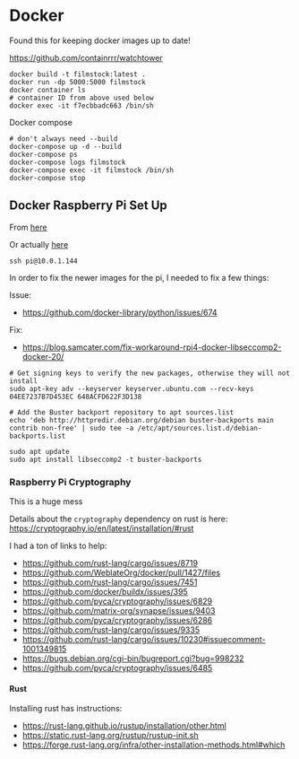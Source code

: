 # Docker

Found this for keeping docker images up to date!

https://github.com/containrrr/watchtower

```
docker build -t filmstock:latest .
docker run -dp 5000:5000 filmstock
docker container ls
# container ID from above used below
docker exec -it f7ecbbadc663 /bin/sh
```

Docker compose

```
# don't always need --build
docker-compose up -d --build
docker-compose ps
docker-compose logs filmstock
docker-compose exec -it filmstock /bin/sh
docker-compose stop
```

## Docker Raspberry Pi Set Up

From [here](https://dev.to/elalemanyo/how-to-install-docker-and-docker-compose-on-raspberry-pi-1mo)

Or actually [here](https://pumpingco.de/blog/setup-your-raspberry-pi-for-docker-and-docker-compose/)

```
ssh pi@10.0.1.144
```

In order to fix the newer images for the pi, I needed to fix a few things:

Issue:

* https://github.com/docker-library/python/issues/674

Fix:

* https://blog.samcater.com/fix-workaround-rpi4-docker-libseccomp2-docker-20/

```
# Get signing keys to verify the new packages, otherwise they will not install
sudo apt-key adv --keyserver keyserver.ubuntu.com --recv-keys 04EE7237B7D453EC 648ACFD622F3D138

# Add the Buster backport repository to apt sources.list
echo 'deb http://httpredir.debian.org/debian buster-backports main contrib non-free' | sudo tee -a /etc/apt/sources.list.d/debian-backports.list

sudo apt update
sudo apt install libseccomp2 -t buster-backports
```

### Raspberry Pi Cryptography

This is a huge mess

Details about the `cryptography` dependency on rust is here: https://cryptography.io/en/latest/installation/#rust

I had a ton of links to help:

* https://github.com/rust-lang/cargo/issues/8719
* https://github.com/WeblateOrg/docker/pull/1427/files
* https://github.com/rust-lang/cargo/issues/7451
* https://github.com/docker/buildx/issues/395
* https://github.com/pyca/cryptography/issues/6829
* https://github.com/matrix-org/synapse/issues/9403
* https://github.com/pyca/cryptography/issues/6286
* https://github.com/rust-lang/cargo/issues/9335
* https://github.com/rust-lang/cargo/issues/10230#issuecomment-1001349815
* https://bugs.debian.org/cgi-bin/bugreport.cgi?bug=998232
* https://github.com/pyca/cryptography/issues/6485

#### Rust

Installing rust has instructions:

* https://rust-lang.github.io/rustup/installation/other.html
* https://static.rust-lang.org/rustup/rustup-init.sh
* https://forge.rust-lang.org/infra/other-installation-methods.html#which
